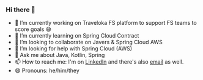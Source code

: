 ### Hi there 👋

<!--
**delberthbeti/delberthbeti** is a ✨ _special_ ✨ repository because its `README.md` (this file) appears on your GitHub profile.

Here are some ideas to get you started:
-->

- 🔭 I’m currently working on Traveloka FS platform to support FS teams to score goals 😅
- 🌱 I’m currently learning on Spring Cloud Contract
- 👯 I’m looking to collaborate on Javers & Spring Cloud AWS
- 🤔 I’m looking for help with Spring Cloud (AWS)
- 💬 Ask me about Java, Kotlin, Spring
- 📫 How to reach me: I'm on [LinkedIn](https://www.linkedin.com/in/delberth-beti/) and there's also [email](mailto:delberth.beti@protonmail.com) as well.
- 😄 Pronouns: he/him/they

